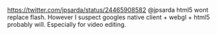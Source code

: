 https://twitter.com/jpsarda/status/24465908582 @jpsarda html5 wont replace flash. However I suspect googles native client + webgl + html5 probably will. Especially for video editing.